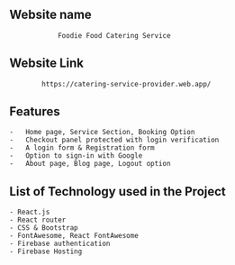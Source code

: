 ## Website name
                Foodie Food Catering Service

## Website Link
            https://catering-service-provider.web.app/


## Features
    -   Home page, Service Section, Booking Option
    -   Checkout panel protected with login verification
    -   A login form & Registration form
    -   Option to sign-in with Google
    -   About page, Blog page, Logout option

## List of Technology used in the Project
    - React.js
    - React router
    - CSS & Bootstrap
    - FontAwesome, React FontAwesome
    - Firebase authentication
    - Firebase Hosting

